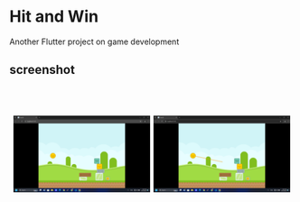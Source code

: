 # Hit and Win

Another Flutter project on game development 
## screenshot 




<br>
<br>
<br>



<div style="display: flex; justify-content: space-evenly;">
  <img src="https://github.com/madhav2348/Flutter-Game-2/blob/main/screenshot/Screenshot (7).png" alt="Screenshot 1" width="48%" style="padding: 0px;">
  <img src="https://github.com/madhav2348/Flutter-Game-2/blob/main/screenshot/Screenshot (8).png" alt="Screenshot 2" width="48%" style="padding: 0px;">
</div>
